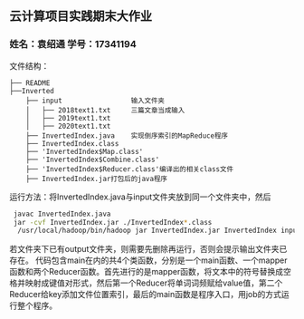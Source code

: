 ## 云计算项目实践期末大作业
### 姓名：袁绍通 学号：17341194
文件结构：
````
├── README
├──Inverted
	├── input                 输入文件夹    
	│   ├── 2018text1.txt     三篇文章当成输入
	│   ├── 2019text1.txt    
	│   ├── 2020text1.txt    
	├── InvertedIndex.java    实现倒序索引的MapReduce程序
	├── InvertedIndex.class  
	├── 'InvertedIndex$Map.class'
	├── 'InvertedIndex$Combine.class'
	├── 'InvertedIndex$Reducer.class'编译出的相关class文件
	├── InvertedIndex.jar打包后的java程序
````
运行方法：将InvertedIndex.java与input文件夹放到同一个文件夹中，然后
```bash
 javac InvertedIndex.java
 jar -cvf InvertedIndex.jar ./InvertedIndex*.class
  /usr/local/hadoop/bin/hadoop jar InvertedIndex.jar InvertedIndex input output
```
若文件夹下已有output文件夹，则需要先删除再运行，否则会提示输出文件夹已存在。
代码包含main在内的共4个类函数，分别是一个main函数、一个mapper函数和两个Reducer函数。首先进行的是mapper函数，将文本中的符号替换成空格并映射成键值对形式，然后第一个Reducer将单词词频赋给value值，第二个Reducer给key添加文件位置索引，最后的main函数是程序入口，用job的方式运行整个程序。
